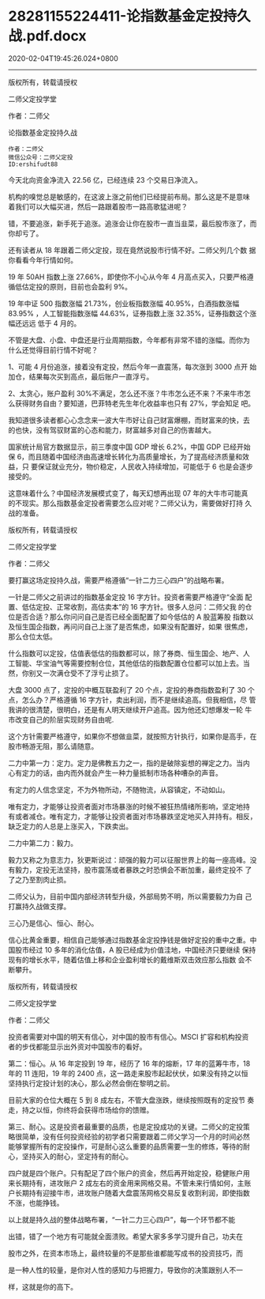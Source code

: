 # 28281155224411-论指数基金定投持久战.pdf.docx

2020-02-04T19:45:26.024+0800

----

版权所有，转载请授权

二师父定投学堂

作者：二师父

论指数基金定投持久战 

	作者：二师父   
	微信公众号：二师父定投   
	ID:ershifudt88   
今天北向资金净流入 22\.56 亿，已经连续 23 个交易日净流入。 

机构的嗅觉总是敏感的，在这波上涨之前他们已经提前布局。那么这是不是意味 着我们可以大幅买进，然后一路跟着股市一路高歌猛进呢？ 

错，不要追涨，新手死于追涨。追涨会让你在股市一直当韭菜，最后股市涨了，而你却亏了。 

还有读者从 18 年跟着二师父定投，现在竟然说股市行情不好。二师父列几个数 据你看看今年行情如何。 

19 年 50AH 指数上涨 27\.66%，即使你不小心从今年 4 月高点买入，只要严格遵 循低估定投的原则，目前也会盈利 9%。 

19 年中证 500 指数涨幅 21\.73%，创业板指数涨幅 40\.95%，白酒指数涨幅 83\.95% ，人工智能指数涨幅 44\.63%，证券指数上涨 32\.35%，证券指数这个涨幅还远远 低于 4 月的。 

不管是大盘、小盘、中盘还是行业周期指数，今年都有非常不错的涨幅。而你为 什么还觉得目前行情不好呢？ 

1、可能 4 月份追涨，接着没有定投，然后今年一直震荡，每次涨到 3000 点开 	始加仓，结果每次买到高点，最后账户一直浮亏。 

2、太贪心，账户盈利 30%不满足，怎么还不涨？牛市怎么还不来？不来牛市怎 么获得财务自由？要知道，巴菲特老先生年化收益率也只有 27%，学会知足 吧。 

我知道很多读者都心心念念来一波大牛市好让自己财富爆棚，而财富来的快，去 的也快，没有驾驭财富的心态和能力，财富越多对自己的伤害越大。 

国家统计局官方数据显示，前三季度中国 GDP 增长 6\.2%，中国 GDP 已经开始保 6，而且随着中国经济由高速增长转化为高质量增长，为了提高经济质量和效益，只 要保证就业充分，物价稳定，人民收入持续增加，可能低于 6 也是会逐步接受的。 

这意味着什么？中国经济发展模式变了，每天幻想再出现 07 年的大牛市可能真 的不现实。那么指数基金定投者需要怎么应对呢？二师父认为，需要做好打持 久战的准备。 

版权所有，转载请授权

二师父定投学堂

作者：二师父

要打赢这场定投持久战，需要严格遵循“一针二力三心四户”的战略布署。 

一针是二师父之前讲过的指数基金定投 16 字方针。投资者需要严格遵守“全面 配置、低估定投、正常收割，高估卖本”的 16 字方针。很多人总问：二师父我 的仓位是否合适？那么你问问自己是否已经全面配置了如今低估的 A 股蓝筹股 指数以及恒生国企指数，再问问自己上涨了是否焦虑，如果没有配置好，如果 很焦虑，那么仓位太低。 

什么指数可以定投，估值表低估的指数都可以，除了券商、恒生国企、地产、人 工智能、华宝油气等需要控制仓位，其他低估的指数配置仓位都可以加上去。当 然，你别又一次满仓受不了浮亏止损了。 

大盘 3000 点了，定投的中概互联盈利了 20 个点，定投的券商指数盈利了 30 个 点，怎么办？严格遵循 16 字方针，卖出利润，而不是继续追高。但我相信，尽 管我讲的很清楚，很明白，还是有人明天继续开户追高。因为他还幻想爆发一轮 牛市改变自己的阶层实现财务自由呢\. 

这个方针需要严格遵守，如果你不想做韭菜，就按照方针执行，如果你是高手，在股市畅游无阻，那么请随意。 

二力中第一力：定力。定力是佛教五力之一，指的是破除妄想的禅定之力。当内 心有定力的话，由内而外就会产生一种力量抵制市场各种嘈杂的声音。 

有定力的人信念坚定，不为外物所动，不随物流，从容镇定，不动如山。 

唯有定力，才能够让投资者面对市场暴涨的时候不被狂热情绪所影响，坚定地持 有或者减仓。唯有定力，才能够让投资者面对市场暴跌坚定地买入并持有。相反，缺乏定力的人总是上涨买入，下跌卖出。 

二力中第二力：毅力。 

毅力又称之为意志力，狄更斯说过：顽强的毅力可以征服世界上的每一座高峰。没有毅力，定投无法坚持，股市震荡或者暴跌之时恐惧会不断加重，最终定投不 了了之乃至割肉止损。 

二师父认为，目前中国内部经济转型升级，外部局势不明，所以需要毅力为自 己打赢持久战做支撑。 

三心乃是信心、恒心、耐心。 

信心比黄金重要，相信自己能够通过指数基金定投挣钱是做好定投的重中之重。中国股市经过 10 多年的消化估值，A 股已经成为价值洼地，中国经济只要继续 保持现有的增长水平，随着估值上移和企业盈利增长的戴维斯双击效应那么指数 会不断攀升。 

版权所有，转载请授权

二师父定投学堂

作者：二师父

投资者需要对中国的明天有信心，对中国的股市有信心。MSCI 扩容和机构投资 者的步伐都能显示出外资对中国股市的看好。 

第二：恒心。从 16 年定投到 19 年，经历了 16 年的熔断，17 年的蓝筹牛市，18 年的 11 连阳，19 年的 2400 点，这一路走来股市起起伏伏，如果没有持之以恒 坚持执行定投计划的决心，那么必然会倒在黎明之前。 

目前大家的仓位大概在 5 到 8 成左右，不管大盘涨跌，继续按照既有的定投节 奏走，持之以恒，你终将会获得市场给你的馈赠。 

第三、耐心。这是投资者最重要的品质，也是定投成功的关键。二师父的定投策 略很简单，没有任何投资经验的初学者只需要跟着二师父学习一个月的时间必然 能够掌握所有的定投操作，可是耐心这么重要的品质需要一生的修炼，等待的耐 心，坚持买入的耐心，坚定持有的耐心。 

四户就是四个账户。只有配足了四个账户的资金，然后再开始定投，稳健账户用 来长期持有，进攻账户 2 成左右的资金用来网格交易。不管未来行情如何，主账 户长期持有迎接牛市，进攻账户随着大盘震荡网格交易反复收割利润，即使指数 不涨，也能挣钱。 

以上就是持久战的整体战略布署，“一针二力三心四户”，每一个环节都不能

出错，错了一个地方有可能就全面溃败。希望大家多多学习提升自己，功夫在

股市之外，在资本市场上，最终较量的不是那些谁都能写成书的投资技巧，而

是一种人性的较量，是你对人性的感知力与把握力，导致你的决策跟别人不一

样，这就是你的高下。


